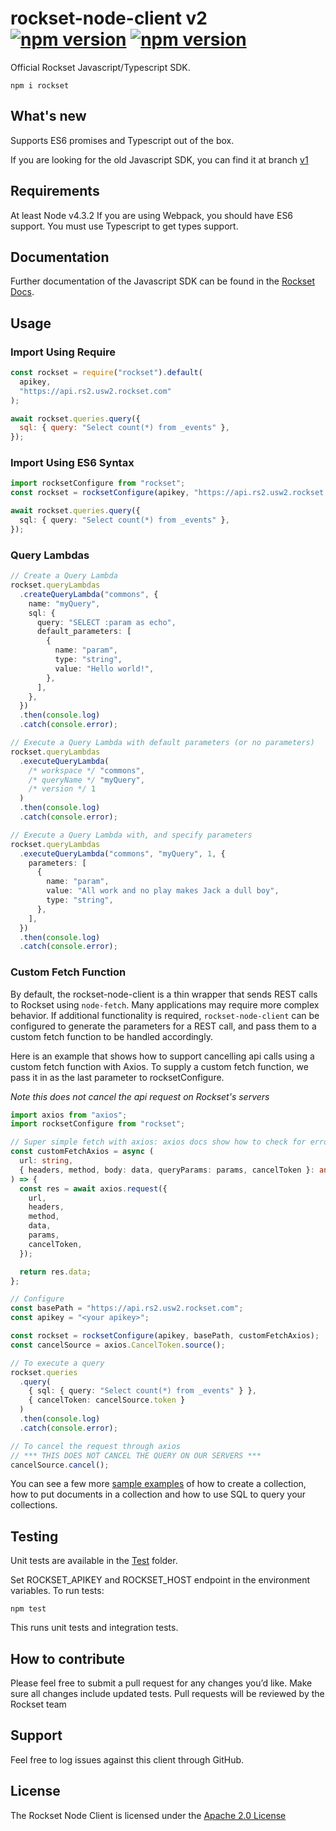 # rockset-node-client v2 [![npm version](https://badge.fury.io/js/rockset.svg)](https://badge.fury.io/js/rockset) [![npm version](https://img.shields.io/npm/dm/rockset.svg)](https://www.npmjs.com/package/rockset)

Official Rockset Javascript/Typescript SDK.

```
npm i rockset
```

## What's new

Supports ES6 promises and Typescript out of the box.

If you are looking for the old Javascript SDK, you can find it at branch [v1](https://github.com/rockset/rockset-node-client/tree/v1)

## Requirements

At least Node v4.3.2
If you are using Webpack, you should have ES6 support.
You must use Typescript to get types support.

## Documentation

Further documentation of the Javascript SDK can be found in the [Rockset Docs](https://docs.rockset.com/nodejs/).

## Usage

### Import Using Require

```js
const rockset = require("rockset").default(
  apikey,
  "https://api.rs2.usw2.rockset.com"
);

await rockset.queries.query({
  sql: { query: "Select count(*) from _events" },
});
```

### Import Using ES6 Syntax

```ts
import rocksetConfigure from "rockset";
const rockset = rocksetConfigure(apikey, "https://api.rs2.usw2.rockset.com");

await rockset.queries.query({
  sql: { query: "Select count(*) from _events" },
});
```

### Query Lambdas

```ts
// Create a Query Lambda
rockset.queryLambdas
  .createQueryLambda("commons", {
    name: "myQuery",
    sql: {
      query: "SELECT :param as echo",
      default_parameters: [
        {
          name: "param",
          type: "string",
          value: "Hello world!",
        },
      ],
    },
  })
  .then(console.log)
  .catch(console.error);

// Execute a Query Lambda with default parameters (or no parameters)
rockset.queryLambdas
  .executeQueryLambda(
    /* workspace */ "commons",
    /* queryName */ "myQuery",
    /* version */ 1
  )
  .then(console.log)
  .catch(console.error);

// Execute a Query Lambda with, and specify parameters
rockset.queryLambdas
  .executeQueryLambda("commons", "myQuery", 1, {
    parameters: [
      {
        name: "param",
        value: "All work and no play makes Jack a dull boy",
        type: "string",
      },
    ],
  })
  .then(console.log)
  .catch(console.error);
```

### Custom Fetch Function

By default, the rockset-node-client is a thin wrapper that sends REST calls to Rockset using `node-fetch`. Many applications may require more complex behavior. If additional functionality is required, `rockset-node-client` can be configured to generate the parameters for a REST call, and pass them to a custom fetch function to be handled accordingly.

Here is an example that shows how to support cancelling api calls using a custom fetch function with Axios. To supply a custom fetch function, we pass it in as the last parameter to rocksetConfigure.

_Note this does not cancel the api request on Rockset's servers_

```ts
import axios from "axios";
import rocksetConfigure from "rockset";

// Super simple fetch with axios: axios docs show how to check for errors, cancel requests etc.
const customFetchAxios = async (
  url: string,
  { headers, method, body: data, queryParams: params, cancelToken }: any
) => {
  const res = await axios.request({
    url,
    headers,
    method,
    data,
    params,
    cancelToken,
  });

  return res.data;
};

// Configure
const basePath = "https://api.rs2.usw2.rockset.com";
const apikey = "<your apikey>";

const rockset = rocksetConfigure(apikey, basePath, customFetchAxios);
const cancelSource = axios.CancelToken.source();

// To execute a query
rockset.queries
  .query(
    { sql: { query: "Select count(*) from _events" } },
    { cancelToken: cancelSource.token }
  )
  .then(console.log)
  .catch(console.error);

// To cancel the request through axios
// *** THIS DOES NOT CANCEL THE QUERY ON OUR SERVERS ***
cancelSource.cancel();
```

You can see a few more [sample examples](examples) of how to create a collection, how to put documents in a collection and how to use SQL to query your collections.

## Testing

Unit tests are available in the [Test](test) folder.

Set ROCKSET_APIKEY and ROCKSET_HOST endpoint in the environment variables. To run tests:

```
npm test
```

This runs unit tests and integration tests.

## How to contribute

Please feel free to submit a pull request for any changes you’d like. Make sure all changes include updated tests. Pull requests will be reviewed by the Rockset team

## Support

Feel free to log issues against this client through GitHub.

## License

The Rockset Node Client is licensed under the [Apache 2.0 License](LICENSE)
